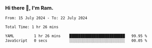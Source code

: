 ### Hi there 👋, I'm Ram.

<!--START_SECTION:waka-->

```txt
From: 15 July 2024 - To: 22 July 2024

Total Time: 1 hr 26 mins

YAML         1 hr 26 mins    █████████████████████████   99.95 %
JavaScript   0 secs          ░░░░░░░░░░░░░░░░░░░░░░░░░   00.05 %
```

<!--END_SECTION:waka-->
